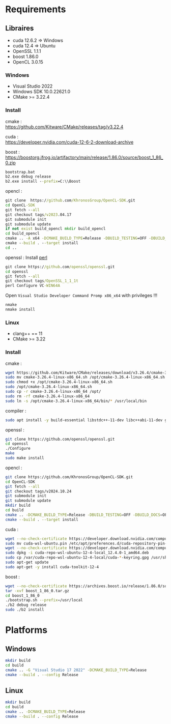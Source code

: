 # Requirements
  
## Libraires
- cuda 12.6.2 => Windows
- cuda 12.4 => Ubuntu
- OpenSSL 1.1.1
- boost 1.86.0
- OpenCL 3.0.15
  
### Windows
- Visual Studio 2022
- Windows SDK 10.0.22621.0
- CMake >= 3.22.4

### Install
cmake :  
https://github.com/Kitware/CMake/releases/tag/v3.22.4  
  
cuda :  
https://developer.nvidia.com/cuda-12-6-2-download-archive  
  
boost :  
https://boostorg.jfrog.io/artifactory/main/release/1.86.0/source/boost_1_86_0.zip  
```bat
bootstrap.bat
b2.exe debug release
b2.exe install --prefix=C:\\Boost
```
  
opencl : 
```bat
git clone  https://github.com/KhronosGroup/OpenCL-SDK.git
cd OpenCL-SDK
git fetch --all
git checkout tags/v2023.04.17
git submodule init
git submodule update
if not exist build_opencl mkdir build_opencl
cd build_opencl
cmake .. -A x64 -DCMAKE_BUILD_TYPE=Release -DBUILD_TESTING=OFF -DBUILD_DOCS=OFF -DBUILD_EXAMPLES=OFF -DBUILD_TESTS=OFF -DOPENCL_SDK_BUILD_SAMPLES=ON -DOPENCL_SDK_TEST_SAMPLES=OFF -DCMAKE_INSTALL_PREFIX=C:/OpenCL
cmake --build . --target install
cd ..
```
  
openssl :
Install [perl](https://github.com/openssl/openssl/blob/master/NOTES-PERL.md)
```bat
git clone https://github.com/openssl/openssl.git
cd openssl
git fetch --all
git checkout tags/OpenSSL_1_1_1t
perl Configure VC-WIN64A
```
Open `Visual Studio Developer Command Promp x86_x64` with privileges !!!
```bat
nmake
nmake install
```
  
### Linux
- clang++ == 11
- CMake >= 3.22

### Install
cmake :
```sh
wget https://github.com/Kitware/CMake/releases/download/v3.26.4/cmake-3.26.4-linux-x86_64.sh --no-check-certificate
sudo mv cmake-3.26.4-linux-x86_64.sh /opt/cmake-3.26.4-linux-x86_64.sh
sudo chmod +x /opt/cmake-3.26.4-linux-x86_64.sh
sudo /opt/cmake-3.26.4-linux-x86_64.sh
sudo cp -r cmake-3.26.4-linux-x86_64 /opt/
sudo rm -rf cmake-3.26.4-linux-x86_64
sudo ln -s /opt/cmake-3.26.4-linux-x86_64/bin/* /usr/local/bin
```
  
compiler :
```sh
sudo apt install -y build-essential libstdc++-11-dev libc++abi-11-dev gnutls-dev cppcheck checkinstall clang-11 libx11-dev
```
  
openssl :
```sh
git clone https://github.com/openssl/openssl.git
cd openssl
./Configure
make
sudo make install
```
  
opencl :
```sh
git clone https://github.com/KhronosGroup/OpenCL-SDK.git
cd OpenCL-SDK
git fetch --all
git checkout tags/v2024.10.24
git submodule init
git submodule update
mkdir build
cd build
cmake .. -DCMAKE_BUILD_TYPE=Release -DBUILD_TESTING=OFF -DBUILD_DOCS=OFF -DBUILD_EXAMPLES=OFF -DBUILD_TESTS=OFF -DOPENCL_SDK_BUILD_SAMPLES=OFF -DOPENCL_SDK_TEST_SAMPLES=OFF -DCMAKE_INSTALL_PREFIX=/usr/local
cmake --build . --target install
```
  
cuda :
```sh
wget --no-check-certificate https://developer.download.nvidia.com/compute/cuda/repos/wsl-ubuntu/x86_64/cuda-wsl-ubuntu.pin
sudo mv cuda-wsl-ubuntu.pin /etc/apt/preferences.d/cuda-repository-pin-600
wget --no-check-certificate https://developer.download.nvidia.com/compute/cuda/12.4.0/local_installers/cuda-repo-wsl-ubuntu-12-4-local_12.4.0-1_amd64.deb
sudo dpkg -i cuda-repo-wsl-ubuntu-12-4-local_12.4.0-1_amd64.deb
sudo cp /var/cuda-repo-wsl-ubuntu-12-4-local/cuda-*-keyring.gpg /usr/share/keyrings/
sudo apt-get update
sudo apt-get -y install cuda-toolkit-12-4
```
  
boost :
```sh
wget --no-check-certificate https://archives.boost.io/release/1.86.0/source/boost_1_86_0.tar.gz
tar -xvf boost_1_86_0.tar.gz
cd boost_1_86_0
./bootstrap.sh --prefix=/usr/local
./b2 debug release
sudo ./b2 install
```
  
# Platforms
  
## Windows
```sh
mkdir build
cd build
cmake .. -G "Visual Studio 17 2022" -DCMAKE_BUILD_TYPE=Release
cmake --build . --config Release
```
  
## Linux
```sh
mkdir build
cd build
cmake .. -DCMAKE_BUILD_TYPE=Release
cmake --build . --config Release
```
